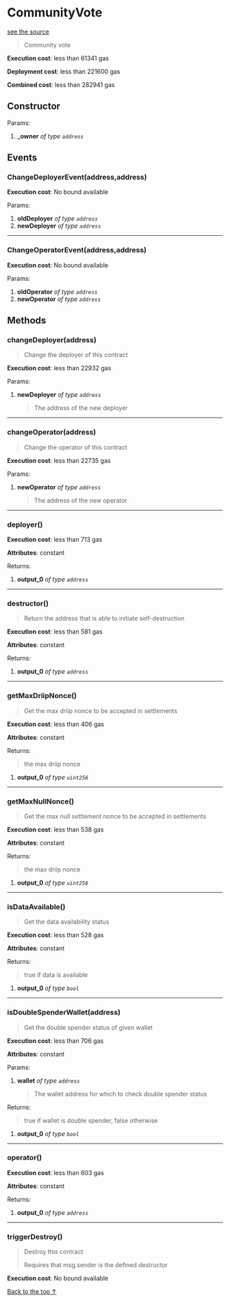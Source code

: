 # CommunityVote
[see the source](git+https://github.com/hubiinetwork/nahmii-contracts/tree/master/contracts/CommunityVote.sol)
> Community vote


**Execution cost**: less than 61341 gas

**Deployment cost**: less than 221600 gas

**Combined cost**: less than 282941 gas

## Constructor



Params:

1. **_owner** *of type `address`*

## Events
### ChangeDeployerEvent(address,address)


**Execution cost**: No bound available


Params:

1. **oldDeployer** *of type `address`*
2. **newDeployer** *of type `address`*

--- 
### ChangeOperatorEvent(address,address)


**Execution cost**: No bound available


Params:

1. **oldOperator** *of type `address`*
2. **newOperator** *of type `address`*


## Methods
### changeDeployer(address)
>
>Change the deployer of this contract


**Execution cost**: less than 22932 gas


Params:

1. **newDeployer** *of type `address`*

    > The address of the new deployer



--- 
### changeOperator(address)
>
>Change the operator of this contract


**Execution cost**: less than 22735 gas


Params:

1. **newOperator** *of type `address`*

    > The address of the new operator



--- 
### deployer()


**Execution cost**: less than 713 gas

**Attributes**: constant



Returns:


1. **output_0** *of type `address`*

--- 
### destructor()
>
>Return the address that is able to initiate self-destruction


**Execution cost**: less than 581 gas

**Attributes**: constant



Returns:


1. **output_0** *of type `address`*

--- 
### getMaxDriipNonce()
>
>Get the max driip nonce to be accepted in settlements


**Execution cost**: less than 406 gas

**Attributes**: constant



Returns:

> the max driip nonce

1. **output_0** *of type `uint256`*

--- 
### getMaxNullNonce()
>
>Get the max null settlement nonce to be accepted in settlements


**Execution cost**: less than 538 gas

**Attributes**: constant



Returns:

> the max driip nonce

1. **output_0** *of type `uint256`*

--- 
### isDataAvailable()
>
>Get the data availability status


**Execution cost**: less than 528 gas

**Attributes**: constant



Returns:

> true if data is available

1. **output_0** *of type `bool`*

--- 
### isDoubleSpenderWallet(address)
>
>Get the double spender status of given wallet


**Execution cost**: less than 706 gas

**Attributes**: constant


Params:

1. **wallet** *of type `address`*

    > The wallet address for which to check double spender status


Returns:

> true if wallet is double spender, false otherwise

1. **output_0** *of type `bool`*

--- 
### operator()


**Execution cost**: less than 603 gas

**Attributes**: constant



Returns:


1. **output_0** *of type `address`*

--- 
### triggerDestroy()
>
>Destroy this contract
>
> Requires that msg.sender is the defined destructor


**Execution cost**: No bound available




[Back to the top ↑](#communityvote)
